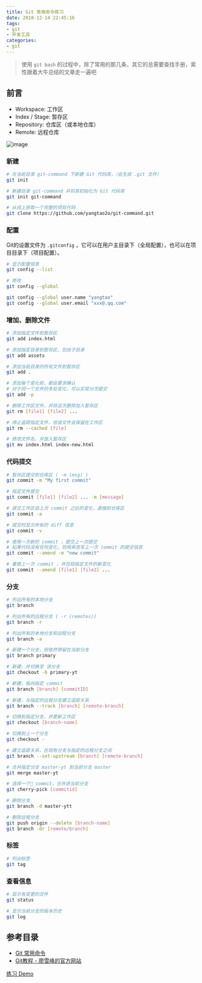 ```yaml
---
title: Git 常用命令练习
date: 2018-12-14 22:45:16
tags:
- git
- 开发工具
categories:
- git
---
```


> 使用 `git bash` 的过程中，除了常用的那几条，其它的总需要查找手册，索性跟着大牛总结的文章走一遍吧

## 前言
* Workspace: 工作区
* Index / Stage: 暂存区
* Repository: 仓库区（或本地仓库）
* Remote: 远程仓库
<!--more-->
![image](https://user-images.githubusercontent.com/19526072/49999253-4c690980-ffd1-11e8-892a-bff60b374d12.png)

### 新建
```bash
# 在当前目录 git-command 下新建 Git 代码库，（会生成 .git 文件）
git init

# 新建目录 git-command 并将其初始化为 Git 代码库
git init git-command

# 从线上获取一个完整的项目代码
git clone https://github.com/yangtao2o/git-command.git
```

### 配置
Git的设置文件为 `.gitconfig` ，它可以在用户主目录下（全局配置），也可以在项目目录下（项目配置）。

```bash
# 显示配置信息
git config --list

# 修改
git config --global

git config --global user.name "yangtao"
git config --global user.email "xxx@.qq.com"
```

### 增加、删除文件
```bash
# 添加指定文件到暂存区
git add index.html

# 添加指定目录到暂存区，包括子目录
git add assets

# 添加当前目录的所有文件到暂存区
git add .

# 添加每个变化前，都会要求确认
# 对于同一个文件的多处变化，可以实现分次提交
git add -p

# 删除工作区文件，并将这次删除加入暂存区
git rm [file1] [file2] ...

# 停止追踪指定文件，但该文件会保留在工作区
git rm --cached [file]

# 修改文件名，并放入暂存区
git mv index.html index-new.html
```

### 代码提交
```bash
# 暂存区提交到仓库区 ( -m (msg) )
git commit -m "My first commit"

# 指定文件提交
git commit [file1] [file2] ... -m [message]

# 提交工作区自上次 commit 之后的变化，直接到仓库区
git commit -a

# 提交时显示所有的 diff 信息
git commit -v

# 使用一次新的 commit ，提交上一次提交
# 如果代码没有任何变化，则用来改写上一次 commit 的提交信息
git commit --amend -m "new commit"

# 重做上一次 commit ，并包括指定文件的新变化
git commit --amend [file1] [file2] ...

```

### 分支
```bash
# 列出所有的本地分支
git branch

# 列出所有的远程分支 ( -r (remotes))
git branch -r

# 列出所有的本地分支和远程分支
git branch -a

# 新建一个分支，但依然停留在当前分支
git branch primary

# 新建，并切换至 该分支
git checkout -b primary-yt

# 新建，指向指定 commit
git branch [branch] [commitID]

# 新建，与指定的远程分支建立追踪关系
git branch --track [branch] [remote-branch]

# 切换到指定分支，并更新工作区
git checkout [branch-name]

# 切换到上一个分支
git checkout -

# 建立追踪关系，在现有分支与指定的远程分支之间
git branch --set-upstream [branch] [remote-branch]

# 合并指定分支 master-yt 到当前分支 master
git merge master-yt

# 选择一个 commit，合并进当前分支
git cherry-pick [commitid]

# 删除分支
git branch -d master-ytt

# 删除远程分支
git push origin --delete [branch-name]
git branch -dr [remote/branch]
```
### 标签

```bash
# 列出标签
git tag
```
### 查看信息

```bash 
# 显示有变更的文件
git status

# 显示当前分支的版本历史
git log
```
## 参考目录
* [Git 常用命令](http://www.ruanyifeng.com/blog/2015/12/git-cheat-sheet.html)
* [Git教程 - 廖雪峰的官方网站](https://www.liaoxuefeng.com/wiki/0013739516305929606dd18361248578c67b8067c8c017b000)

[练习 Demo](https://github.com/yangtao2o/git-command)